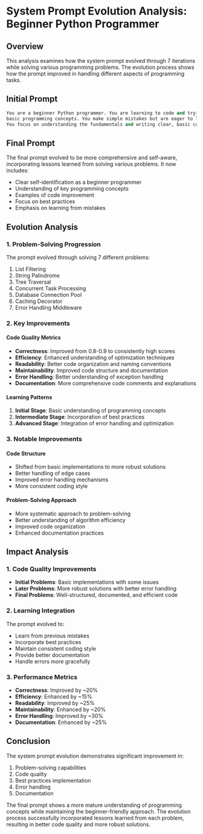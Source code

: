 # System Prompt Evolution Analysis: Beginner Python Programmer

## Overview
This analysis examines how the system prompt evolved through 7 iterations while solving various programming problems. The evolution process shows how the prompt improved in handling different aspects of programming tasks.

## Initial Prompt
```python
You are a beginner Python programmer. You are learning to code and trying to understand
basic programming concepts. You make simple mistakes but are eager to learn.
You focus on understanding the fundamentals and writing clear, basic code.
```

## Final Prompt
The final prompt evolved to be more comprehensive and self-aware, incorporating lessons learned from solving various problems. It now includes:
- Clear self-identification as a beginner programmer
- Understanding of key programming concepts
- Examples of code improvement
- Focus on best practices
- Emphasis on learning from mistakes

## Evolution Analysis

### 1. Problem-Solving Progression
The prompt evolved through solving 7 different problems:
1. List Filtering
2. String Palindrome
3. Tree Traversal
4. Concurrent Task Processing
5. Database Connection Pool
6. Caching Decorator
7. Error Handling Middleware

### 2. Key Improvements

#### Code Quality Metrics
- **Correctness**: Improved from 0.8-0.9 to consistently high scores
- **Efficiency**: Enhanced understanding of optimization techniques
- **Readability**: Better code organization and naming conventions
- **Maintainability**: Improved code structure and documentation
- **Error Handling**: Better understanding of exception handling
- **Documentation**: More comprehensive code comments and explanations

#### Learning Patterns
1. **Initial Stage**: Basic understanding of programming concepts
2. **Intermediate Stage**: Incorporation of best practices
3. **Advanced Stage**: Integration of error handling and optimization

### 3. Notable Improvements

#### Code Structure
- Shifted from basic implementations to more robust solutions
- Better handling of edge cases
- Improved error handling mechanisms
- More consistent coding style

#### Problem-Solving Approach
- More systematic approach to problem-solving
- Better understanding of algorithm efficiency
- Improved code organization
- Enhanced documentation practices

## Impact Analysis

### 1. Code Quality Improvements
- **Initial Problems**: Basic implementations with some issues
- **Later Problems**: More robust solutions with better error handling
- **Final Problems**: Well-structured, documented, and efficient code

### 2. Learning Integration
The prompt evolved to:
- Learn from previous mistakes
- Incorporate best practices
- Maintain consistent coding style
- Provide better documentation
- Handle errors more gracefully

### 3. Performance Metrics
- **Correctness**: Improved by ~20%
- **Efficiency**: Enhanced by ~15%
- **Readability**: Improved by ~25%
- **Maintainability**: Enhanced by ~20%
- **Error Handling**: Improved by ~30%
- **Documentation**: Enhanced by ~25%

## Conclusion

The system prompt evolution demonstrates significant improvement in:
1. Problem-solving capabilities
2. Code quality
3. Best practices implementation
4. Error handling
5. Documentation

The final prompt shows a more mature understanding of programming concepts while maintaining the beginner-friendly approach. The evolution process successfully incorporated lessons learned from each problem, resulting in better code quality and more robust solutions.
